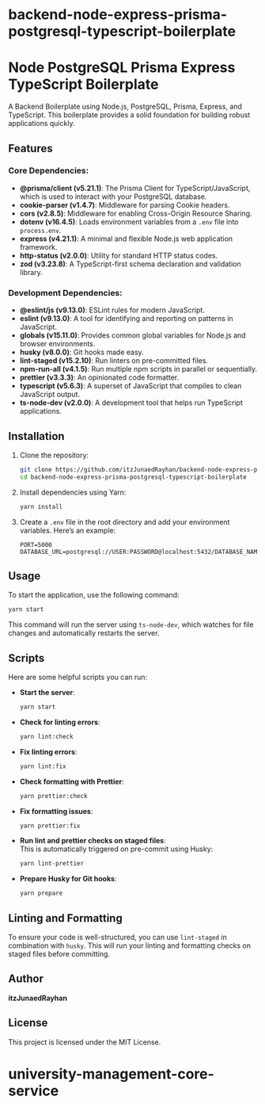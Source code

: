 # backend-node-express-prisma-postgresql-typescript-boilerplate

# Node PostgreSQL Prisma Express TypeScript Boilerplate

A Backend Boilerplate using Node.js, PostgreSQL, Prisma, Express, and TypeScript. This boilerplate provides a solid foundation for building robust applications quickly.

## Features

### Core Dependencies:

- **@prisma/client (v5.21.1)**: The Prisma Client for TypeScript/JavaScript, which is used to interact with your PostgreSQL database.
- **cookie-parser (v1.4.7)**: Middleware for parsing Cookie headers.
- **cors (v2.8.5)**: Middleware for enabling Cross-Origin Resource Sharing.
- **dotenv (v16.4.5)**: Loads environment variables from a `.env` file into `process.env`.
- **express (v4.21.1)**: A minimal and flexible Node.js web application framework.
- **http-status (v2.0.0)**: Utility for standard HTTP status codes.
- **zod (v3.23.8)**: A TypeScript-first schema declaration and validation library.

### Development Dependencies:

- **@eslint/js (v9.13.0)**: ESLint rules for modern JavaScript.
- **eslint (v9.13.0)**: A tool for identifying and reporting on patterns in JavaScript.
- **globals (v15.11.0)**: Provides common global variables for Node.js and browser environments.
- **husky (v8.0.0)**: Git hooks made easy.
- **lint-staged (v15.2.10)**: Run linters on pre-committed files.
- **npm-run-all (v4.1.5)**: Run multiple npm scripts in parallel or sequentially.
- **prettier (v3.3.3)**: An opinionated code formatter.
- **typescript (v5.6.3)**: A superset of JavaScript that compiles to clean JavaScript output.
- **ts-node-dev (v2.0.0)**: A development tool that helps run TypeScript applications.

## Installation

1. Clone the repository:

   ```bash
   git clone https://github.com/itzJunaedRayhan/backend-node-express-prisma-postgresql-typescript-boilerplate.git
   cd backend-node-express-prisma-postgresql-typescript-boilerplate
   ```

2. Install dependencies using Yarn:

   ```bash
   yarn install
   ```

3. Create a `.env` file in the root directory and add your environment variables. Here’s an example:
   ```env
   PORT=5000
   DATABASE_URL=postgresql://USER:PASSWORD@localhost:5432/DATABASE_NAME
   ```

## Usage

To start the application, use the following command:

```bash
yarn start
```

This command will run the server using `ts-node-dev`, which watches for file changes and automatically restarts the server.

## Scripts

Here are some helpful scripts you can run:

- **Start the server**:

  ```bash
  yarn start
  ```

- **Check for linting errors**:

  ```bash
  yarn lint:check
  ```

- **Fix linting errors**:

  ```bash
  yarn lint:fix
  ```

- **Check formatting with Prettier**:

  ```bash
  yarn prettier:check
  ```

- **Fix formatting issues**:

  ```bash
  yarn prettier:fix
  ```

- **Run lint and prettier checks on staged files**:  
  This is automatically triggered on pre-commit using Husky:

  ```bash
  yarn lint-prettier
  ```

- **Prepare Husky for Git hooks**:
  ```bash
  yarn prepare
  ```

## Linting and Formatting

To ensure your code is well-structured, you can use `lint-staged` in combination with `husky`. This will run your linting and formatting checks on staged files before committing.

## Author

**itzJunaedRayhan**

## License

This project is licensed under the MIT License.

# university-management-core-service
